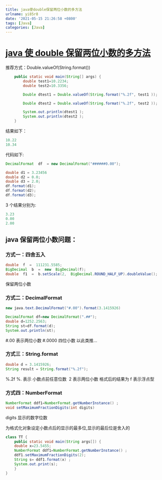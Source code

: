 ```yaml
---
title: java使double保留两位小数的多方法
urlname: yi85r8
date: '2021-05-15 21:26:58 +0800'
tags: [Java]
categories: [Java]
---
```


# [java 使 double 保留两位小数的多方法 ](https://www.cnblogs.com/aipan/p/8022312.html)

推荐方式：Double.valueOf(String.format())

```java
    public static void main(String[] args) {
        double test1=10.2234;
        double test2=10.3356;

        Double dtest1 = Double.valueOf(String.format("%.2f", test1 ));

        Double dtest2 = Double.valueOf(String.format("%.2f", test2 ));

        System.out.println(dtest1 );
        System.out.println(dtest2 );
    }
```

结果如下：

```java
10.22
10.34
```

代码如下:

```java
DecimalFormat  df  = new DecimalFormat("######0.00");

double d1 = 3.23456
double d2 = 0.0;
double d3 = 2.0;
df.format(d1);
df.format(d2);
df.format(d3);
```

3 个结果分别为:

```java
3.23
0.00
2.00
```

## java 保留两位小数问题：

### 方式一：四舍五入

```java
double  f  =  111231.5585;
BigDecimal  b  =  new  BigDecimal(f);
double  f1  =  b.setScale(2,  BigDecimal.ROUND_HALF_UP).doubleValue();
```

保留两位小数

### 方式二：DecimalFormat

```java
new java.text.DecimalFormat("#.00").format(3.1415926)
```

```java
DecimalFormat df=new DecimalFormat(".##");
double d=1252.2563;
String st=df.format(d);
System.out.println(st);
```

#.00 表示两位小数 #.0000 四位小数 以此类推...

### 方式三：String.format

```java
double d = 3.1415926;
String result = String.format("%.2f");
```

%.2f %. 表示 小数点前任意位数  2 表示两位小数 格式后的结果为 f 表示浮点型

### 方式四：NumberFormat

```java
NumberFormat ddf1=NumberFormat.getNumberInstance() ;
void setMaximumFractionDigits(int digits)
```

digits 显示的数字位数

为格式化对象设定小数点后的显示的最多位,显示的最后位是舍入的

```java
class TT {
	public static void main(String args[]) {
    double x=23.5455;
    NumberFormat ddf1=NumberFormat.getNumberInstance() ;
	ddf1.setMaximumFractionDigits(2);
	String s= ddf1.format(x) ;
	System.out.print(s);
	}
}
```
